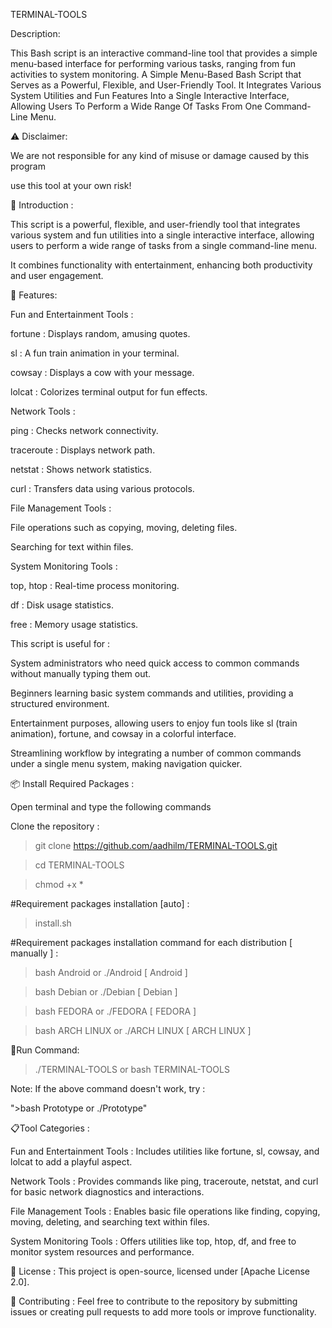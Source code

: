 TERMINAL-TOOLS

Description:

This Bash script is an interactive command-line tool that provides a simple menu-based interface for performing various tasks, ranging from fun activities to system monitoring.
A Simple Menu-Based Bash Script that Serves as a Powerful, Flexible, and User-Friendly Tool.
It Integrates Various System Utilities and Fun Features Into a Single Interactive Interface, Allowing Users To Perform a Wide Range Of Tasks From One Command-Line Menu.

⚠️ Disclaimer:

We are not responsible for any kind of misuse or damage caused by this program

use this tool at your own risk!

🎯 Introduction :

This script is a powerful, flexible, and user-friendly tool that integrates various system and fun utilities into a single interactive interface, allowing users to perform a wide range of tasks from a single command-line menu.

It combines functionality with entertainment, enhancing both productivity and user engagement.

🔧 Features:

Fun and Entertainment Tools :

fortune : Displays random, amusing quotes.

sl : A fun train animation in your terminal.

cowsay : Displays a cow with your message.

lolcat : Colorizes terminal output for fun effects.

Network Tools :

ping : Checks network connectivity.

traceroute : Displays network path.

netstat : Shows network statistics.

curl : Transfers data using various protocols.

File Management Tools :

File operations such as copying, moving, deleting files.

Searching for text within files.

System Monitoring Tools :

top, htop : Real-time process monitoring.

df : Disk usage statistics.

free : Memory usage statistics.


This script is useful for :

System administrators who need quick access to common commands without manually typing them out.

Beginners learning basic system commands and utilities, providing a structured environment.

Entertainment purposes, allowing users to enjoy fun tools like sl (train animation), fortune, and cowsay in a colorful interface.

Streamlining workflow by integrating a number of common commands under a single menu system, making navigation quicker.

📦 Install Required Packages :

Open terminal and type the following commands

Clone the repository :

>git clone https://github.com/aadhilm/TERMINAL-TOOLS.git

>cd TERMINAL-TOOLS

>chmod +x *

#Requirement packages installation [auto] :

>install.sh

#Requirement packages installation command for each distribution [ manually ] :

>bash Android or ./Android [ Android ]

>bash Debian or ./Debian [ Debian ]

>bash FEDORA or ./FEDORA [ FEDORA ]

>bash ARCH LINUX or ./ARCH LINUX [ ARCH LINUX ]

🏃Run Command:

>./TERMINAL-TOOLS or bash TERMINAL-TOOLS

Note: If the above command doesn't work, try :

">bash Prototype or ./Prototype"

📋Tool Categories :

Fun and Entertainment Tools : Includes utilities like fortune, sl, cowsay, and lolcat to add a playful aspect.

Network Tools : Provides commands like ping, traceroute, netstat, and curl for basic network diagnostics and interactions.

File Management Tools : Enables basic file operations like finding, copying, moving, deleting, and searching text within files.

System Monitoring Tools : Offers utilities like top, htop, df, and free to monitor system resources and performance.

📝 License :
This project is open-source, licensed under [Apache License 2.0].

🤝 Contributing :
Feel free to contribute to the repository by submitting issues or creating pull requests to add more tools or improve functionality.
